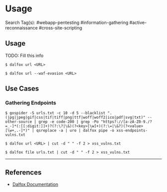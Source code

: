 # Usage

Search Tag(s): #webapp-pentesting #information-gathering #active-reconnaissance #cross-site-scripting


## Usage

TODO: Fill this info

```
$ dalfox url <URL>
```

```
$ dalfox url --waf-evasion <URL>
```

## Use Cases

### Gathering Endpoints

```
$ gospider -S urls.txt -c 10 -d 5 --blacklist ".(jpg|jpeg|gif|css|tif|tiff|png|ttf|woff|woff2|ico|pdf|svg|txt)" --other-source | grep -e code-200 | grep -Po "https?://[a-zA-Z0-9./?=_-]*(:[[:digit:]]+)?(?:\?|\&)(?<key>[\w]+)(?:\=|\&?)(?<value>[\w+,.-]*)" | qsreplace -a | uro | dalfox pipe -o xss-endpoints-vulns.txt

$ dalfox url <URL> | cut -d " " -f 2 > xss_vulns.txt

$ dalfox file urls.txt | cut -d " " -f 2 > xss_vulns.txt
```

---
## References

- [Dalfox Documentation](https://dalfox.hahwul.com/docs/home/)